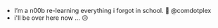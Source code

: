 - I’m a n00b re-learning everything i forgot in school. 👀 @comdotplex
- i'll be over here now ...
😐

<!-- comment/comdotplex/ no comment --!>
